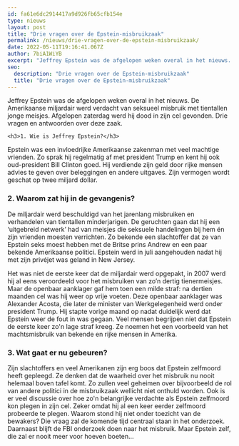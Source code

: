 ```yaml
---
id: fa61e6dc2914417a9d926fb65cfb154e
type: nieuws
layout: post
title: "Drie vragen over de Epstein-misbruikzaak"
permalink: /nieuws/drie-vragen-over-de-epstein-misbruikzaak/
date: 2022-05-11T19:16:41.067Z
author: 7biA1WiYB
excerpt: "Jeffrey Epstein was de afgelopen weken overal in het nieuws. De Amerikaanse miljardair werd verdacht van seksueel misbruik met tientallen jonge meisjes. Afgelopen zaterdag werd hij dood in zijn cel gevonden. Drie vragen en antwoorden over deze zaak.  "
seo:
  description: "Drie vragen over de Epstein-misbruikzaak"
  title: "Drie vragen over de Epstein-misbruikzaak"
---
```

Jeffrey Epstein was de afgelopen weken overal in het nieuws. De Amerikaanse miljardair werd verdacht van seksueel misbruik met tientallen jonge meisjes. Afgelopen zaterdag werd hij dood in zijn cel gevonden. Drie vragen en antwoorden over deze zaak.  

    <h3>1. Wie is Jeffrey Epstein?</h3>
<p>Epstein was een invloedrijke Amerikaanse zakenman met veel machtige vrienden. Zo sprak hij regelmatig af met president Trump en kent hij ook oud-president Bill Clinton goed. Hij verdiende zijn geld door rijke mensen advies te geven over beleggingen en andere uitgaves. Zijn vermogen wordt geschat op twee miljard dollar.</p>
<h3>2. Waarom zat hij in de gevangenis?</h3>
<p>De miljardair werd beschuldigd van het jarenlang misbruiken en verhandelen van tientallen minderjarigen. De geruchten gaan dat hij een ‘uitgebreid netwerk’ had van meisjes die seksuele handelingen bij hem én zijn vrienden moesten verrichten. Zo bekende een slachtoffer dat ze van Epstein seks moest hebben met de Britse prins Andrew en een paar bekende Amerikaanse politici. Epstein werd in juli aangehouden nadat hij met zijn privéjet was geland in New Jersey.</p>
<p>Het was niet de eerste keer dat de miljardair werd opgepakt, in 2007 werd hij al eens veroordeeld voor het misbruiken van zo’n dertig tienermeisjes. Maar de openbaar aanklager gaf hem toen een milde straf: na dertien maanden cel was hij weer op vrije voeten. Deze openbaar aanklager was Alexander Acosta, die later de minister van Werkgelegenheid werd onder president Trump. Hij stapte vorige maand op nadat duidelijk werd dat Epstein weer de fout in was gegaan. Veel mensen begrijpen niet dat Epstein de eerste keer zo'n lage straf kreeg. Ze noemen het een voorbeeld van het machtsmisbruik van bekende en rijke mensen in Amerika.</p>
<h3>3. Wat gaat er nu gebeuren?</h3>
<p>Zijn slachtoffers en veel Amerikanen zijn erg boos dat Epstein zelfmoord heeft gepleegd. Ze denken dat de waarheid over het misbruik nu nooit helemaal boven tafel komt. Zo zullen veel geheimen over bijvoorbeeld de rol van andere politici in de misbruikzaak wellicht niet onthuld worden. Ook is er veel discussie over hoe zo'n belangrijke verdachte als Epstein zelfmoord kon plegen in zijn cel. Zeker omdat hij al een keer eerder zelfmoord probeerde te plegen. Waarom stond hij niet onder toezicht van de bewakers? Die vraag zal de komende tijd centraal staan in het onderzoek. Daarnaast blijft de FBI onderzoek doen naar het misbruik. Maar Epstein zelf, die zal er nooit meer voor hoeven boeten...</p>  
